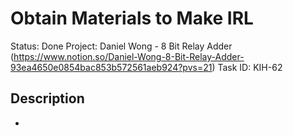 # Obtain Materials to Make IRL

Status: Done
Project: Daniel Wong - 8 Bit Relay Adder (https://www.notion.so/Daniel-Wong-8-Bit-Relay-Adder-93ea4650e0854bac853b572561aeb924?pvs=21)
Task ID: KIH-62

## Description

-